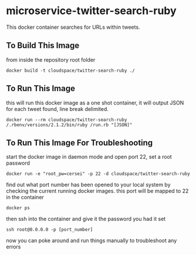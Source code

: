 microservice-twitter-search-ruby
================================

This docker container searches for URLs within tweets.

## To Build This Image

from inside the repository root folder

    docker build -t cloudspace/twitter-search-ruby ./

## To Run This Image

this will run this docker image as a one shot container, it will output JSON for each tweet found, line break delimited.

    docker run --rm cloudspace/twitter-search-ruby /.rbenv/versions/2.1.2/bin/ruby /run.rb "[JSON]"


## To Run This Image For Troubleshooting

start the docker image in daemon mode and open port 22, set a root password

    docker run -e "root_pw=cersei" -p 22 -d cloudspace/twitter-search-ruby
    
find out what port number has been opened to your local system by checking the current running docker images. this port will be mapped to 22 in the container

    docker ps
    
then ssh into the container and give it the password you had it set

    ssh root@0.0.0.0 -p [port_number]
    
now you can poke around and run things manually to troubleshoot any errors